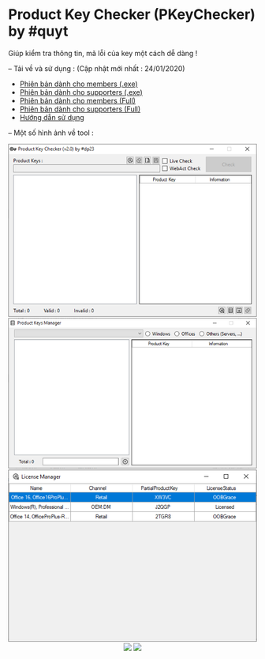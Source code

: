 # Product Key Checker (PKeyChecker) by #quyt
Giúp kiểm tra thông tin, mã lỗi của key một cách dễ dàng !

– Tải về và sử dụng : (Cập nhật mới nhất : 24/01/2020)
+ [Phiên bản dành cho members (.exe)](https://raw.githubusercontent.com/dphuc23/PKeyChecker/master/For%20members/PKeyChecker%20(.exe).rar)
+ [Phiên bản dành cho supporters (.exe)](https://raw.githubusercontent.com/dphuc23/PKeyChecker/master/For%20supporters/PKeyChecker%20(.exe).rar)
+ [Phiên bản dành cho members (Full)](https://raw.githubusercontent.com/dphuc23/PKeyChecker/master/For%20members/PKeyChecker%20(Full).rar)
+ [Phiên bản dành cho supporters (Full)](https://raw.githubusercontent.com/dphuc23/PKeyChecker/master/For%20supporters/PKeyChecker%20(Full).rar)
+ [Hướng dẫn sử dụng](https://docs.google.com/document/d/1obHwQgOEXXH6WFGljdRBs_NqTM5FLL06MFNDEV8ToDg/edit?usp=sharing)


– Một số hình ảnh về tool :
<p align="center">
  <img src="https://raw.githubusercontent.com/dphuc23/PKeyChecker/master/img/frmMain.png">
  <img src="https://raw.githubusercontent.com/dphuc23/PKeyChecker/master/img/frmDat.png">
  <img src="https://raw.githubusercontent.com/dphuc23/PKeyChecker/master/img/frmLicen.png">
  <img src="https://raw.githubusercontent.com/dphuc23/PKeyChecker/master/img/frmLic.png">
  <img src="https://raw.githubusercontent.com/dphuc23/PKeyChecker/master/img/frmAdd.png">
</p>
